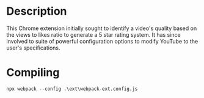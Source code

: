 # Description
This Chrome extension initially sought to identify a video's quality based on the views to likes ratio to generate a 5 star rating system. It has since involved to suite of powerful configuration options to modify YouTube to the user's specifications.

# Compiling
```
npx webpack --config .\ext\webpack-ext.config.js
```